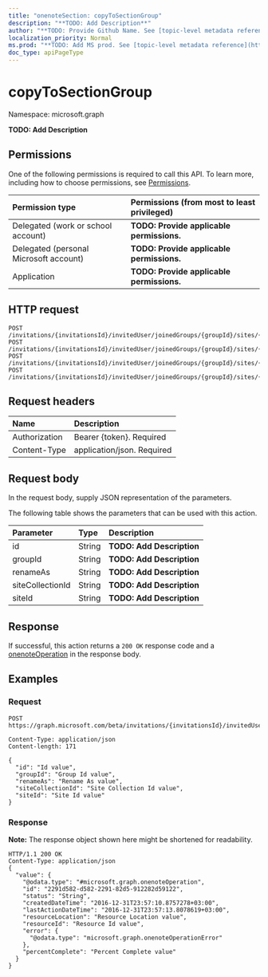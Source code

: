 ```yaml
---
title: "onenoteSection: copyToSectionGroup"
description: "**TODO: Add Description**"
author: "**TODO: Provide Github Name. See [topic-level metadata reference](https://msgo.azurewebsites.net/add/document/guidelines/metadata.html#topic-level-metadata)**"
localization_priority: Normal
ms.prod: "**TODO: Add MS prod. See [topic-level metadata reference](https://msgo.azurewebsites.net/add/document/guidelines/metadata.html#topic-level-metadata)**"
doc_type: apiPageType
---
```


# copyToSectionGroup

Namespace: microsoft.graph

**TODO: Add Description**

## Permissions
One of the following permissions is required to call this API. To learn more, including how to choose permissions, see [Permissions](/concepts/permissions-reference.md).

|Permission type|Permissions (from most to least privileged)|
|:---|:---|
|Delegated (work or school account)|**TODO: Provide applicable permissions.**|
|Delegated (personal Microsoft account)|**TODO: Provide applicable permissions.**|
|Application|**TODO: Provide applicable permissions.**|

## HTTP request
<!-- {
  "blockType": "ignored"
}
-->
``` http
POST /invitations/{invitationsId}/invitedUser/joinedGroups/{groupId}/sites/{siteId}/onenote/sections/{onenoteSectionId}/copyToSectionGroup
POST /invitations/{invitationsId}/invitedUser/joinedGroups/{groupId}/sites/{siteId}/onenote/notebooks/{notebookId}/sections/{onenoteSectionId}/copyToSectionGroup
POST /invitations/{invitationsId}/invitedUser/joinedGroups/{groupId}/sites/{siteId}/onenote/notebooks/{notebookId}/sections/{onenoteSectionId}/pages/{onenotePageId}/parentSection/copyToSectionGroup
POST /invitations/{invitationsId}/invitedUser/joinedGroups/{groupId}/sites/{siteId}/onenote/notebooks/{notebookId}/sections/{onenoteSectionId}/parentSectionGroup/sections/{onenoteSectionId}/copyToSectionGroup
```

## Request headers
|Name|Description|
|:---|:---|
|Authorization|Bearer {token}. Required|
|Content-Type|application/json. Required|

## Request body
In the request body, supply JSON representation of the parameters.

The following table shows the parameters that can be used with this action.

|Parameter|Type|Description|
|:---|:---|:---|
|id|String|**TODO: Add Description**|
|groupId|String|**TODO: Add Description**|
|renameAs|String|**TODO: Add Description**|
|siteCollectionId|String|**TODO: Add Description**|
|siteId|String|**TODO: Add Description**|



## Response
If successful, this action returns a `200 OK` response code and a [onenoteOperation](../resources/onenoteoperation.md) in the response body.

## Examples

### Request
<!-- {
  "blockType": "request",
  "name": "onenotesection_copytosectiongroup"
}
-->
``` http
POST https://graph.microsoft.com/beta/invitations/{invitationsId}/invitedUser/joinedGroups/{groupId}/sites/{siteId}/onenote/sections/{onenoteSectionId}/copyToSectionGroup

Content-Type: application/json
Content-length: 171

{
  "id": "Id value",
  "groupId": "Group Id value",
  "renameAs": "Rename As value",
  "siteCollectionId": "Site Collection Id value",
  "siteId": "Site Id value"
}
```

### Response
**Note:** The response object shown here might be shortened for readability.
<!-- {
  "blockType": "response",
  "truncated": true,
  "@odata.type": "microsoft.graph.onenoteoperation"
}
-->
``` http
HTTP/1.1 200 OK
Content-Type: application/json
{
  "value": {
    "@odata.type": "#microsoft.graph.onenoteOperation",
    "id": "2291d582-d582-2291-82d5-912282d59122",
    "status": "String",
    "createdDateTime": "2016-12-31T23:57:10.8757278+03:00",
    "lastActionDateTime": "2016-12-31T23:57:13.8078619+03:00",
    "resourceLocation": "Resource Location value",
    "resourceId": "Resource Id value",
    "error": {
      "@odata.type": "microsoft.graph.onenoteOperationError"
    },
    "percentComplete": "Percent Complete value"
  }
}
```

